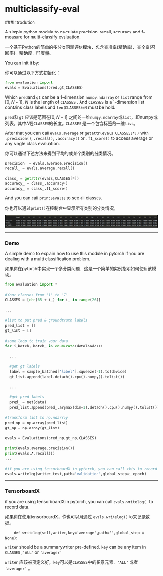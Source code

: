 # multiclassify-eval



###Introdution

A simple python module to calculate precision, recall,  accuracy and f-measure for multi-classify evaluation.

一个基于Python的简单的多分类问题评估模块，包含查准率(精确率)、查全率(召回率)、精确度，F1度量。



You can init it by:

你可以通过以下方式初始化：

```python
from evaluation import 
evals = Evaluations(pred,gt,CLASSES)
```

Which `pred`and `gt`  can be a 1-dimension `numpy.ndarray` or `list` range from $[0, N-1]$, $N$ is the length of `CLASSES` . And `CLASSES` is a 1-dimension list contains class labels and `len(CLASSES)=N` must be hold.

`pred`和 `gt` 应该是范围在$[0, N-1]$ 之间的一维`numpy.ndarray`或`list`，即numpy或列表，其中$N$是`CLASSES`的长度。`CLASSES` 是一个包含标签的一维`list`。



After that you can call `evals.average` or `getattr(evals,CLASSES[*])` with `.precision()`, `.recall()`, `.accuracy()`  or `.f1_score()`  to access average or any single class evaluation.

你可以通过下述方法来得到平均的或某个类别的分类情况。

```python
precision_ = evals.average.precision()
recall_ = evals.average.recall()

class_ = getattr(evals,CLASSES[*])
accuracy_ = class_.accuracy()
accuracy_ = class_.f1_score()
```



And you can call `print(evals)`  to see all classes.

你也可以通过`print()`在控制台中显示所有类别的分类情况。

![Test](pics/Test-6471436.PNG)

---

### Demo

A simple demo to explain how to use this module in pytorch if you are dealing with a multi classification problem.

如果你在pytorch中实现一个多分类问题，这是一个简单的实例指明如何使用该模块。

```python
from evaluation import *

#Your classes from 'A' to 'Z'
CLASSES = [chr(65 + i_) for i_ in range(26)]

...

#list to put pred & groundtruth labels
pred_list = []
gt_list = []

#some loop to train your data
for i_batch, batch_ in enumerate(dataloader):
  
  ...
  
  #get gt labels
  label = sample_batched['label'].squeeze(-1).to(device)
  gt_list.append(label.detach().cpu().numpy().tolist())
  
  ...
  
  #get pred labels
  pred_ = net(data)
  pred_list.append(pred_.argmax(dim=1).detach().cpu().numpy().tolist())

#transform list to np.ndarray
pred_np = np.array(pred_list)
gt_np = np.array(gt_list)

evals = Evaluations(pred_np,gt_np,CLASSES)

print(evals.average.precision())
print(evals.A.recall())
...

#if you are using tensorboardX in pytorch, you can call this to record data
evals.writelog(writer_test,path='validation',global_step=i_epoch)
```

---

### TensorboardX

if you are using tensorboardX in pytorch, you can call `evals.writelog()` to record data.

如果你在使用tensorboardX，你也可以用通过 `evals.writelog()` to来记录数据。

`    def writelog(self,writer,key='average',path='',global_step = None):`

`writer` should be a summarywriter pre-defined. `key` can be any item in `CLASSES`  ,`'ALL'`  or `'averager'` 

`writer` 应该被预定义好，`key`可以是`CLASSES`中的任意元素，`'ALL'` 或者 `'averager'` 。
